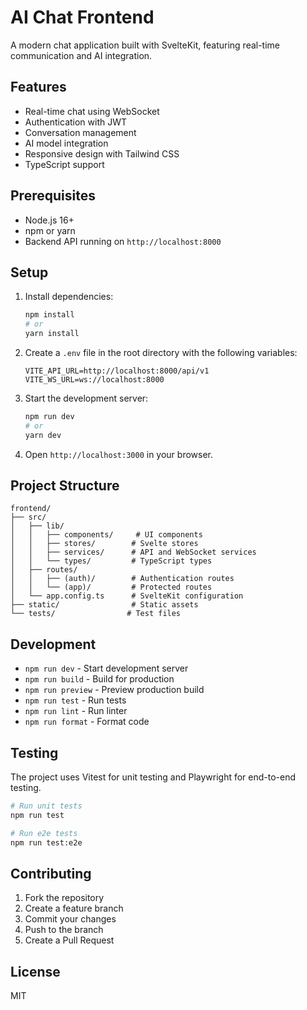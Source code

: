 # AI Chat Frontend

A modern chat application built with SvelteKit, featuring real-time communication and AI integration.

## Features

- Real-time chat using WebSocket
- Authentication with JWT
- Conversation management
- AI model integration
- Responsive design with Tailwind CSS
- TypeScript support

## Prerequisites

- Node.js 16+
- npm or yarn
- Backend API running on `http://localhost:8000`

## Setup

1. Install dependencies:
   ```bash
   npm install
   # or
   yarn install
   ```

2. Create a `.env` file in the root directory with the following variables:
   ```
   VITE_API_URL=http://localhost:8000/api/v1
   VITE_WS_URL=ws://localhost:8000
   ```

3. Start the development server:
   ```bash
   npm run dev
   # or
   yarn dev
   ```

4. Open `http://localhost:3000` in your browser.

## Project Structure

```
frontend/
├── src/
│   ├── lib/
│   │   ├── components/     # UI components
│   │   ├── stores/        # Svelte stores
│   │   ├── services/      # API and WebSocket services
│   │   └── types/         # TypeScript types
│   ├── routes/
│   │   ├── (auth)/        # Authentication routes
│   │   └── (app)/         # Protected routes
│   └── app.config.ts      # SvelteKit configuration
├── static/                # Static assets
└── tests/                # Test files
```

## Development

- `npm run dev` - Start development server
- `npm run build` - Build for production
- `npm run preview` - Preview production build
- `npm run test` - Run tests
- `npm run lint` - Run linter
- `npm run format` - Format code

## Testing

The project uses Vitest for unit testing and Playwright for end-to-end testing.

```bash
# Run unit tests
npm run test

# Run e2e tests
npm run test:e2e
```

## Contributing

1. Fork the repository
2. Create a feature branch
3. Commit your changes
4. Push to the branch
5. Create a Pull Request

## License

MIT

